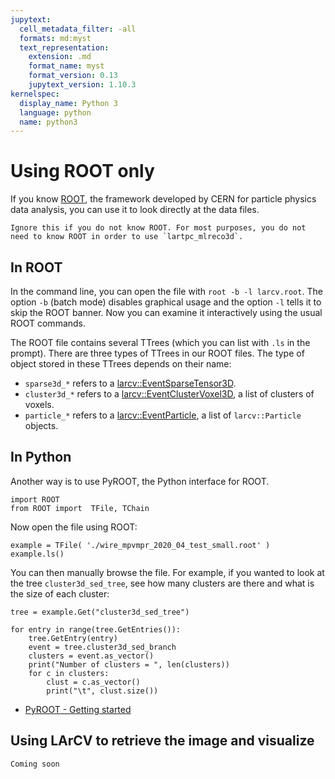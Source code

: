 ```yaml
---
jupytext:
  cell_metadata_filter: -all
  formats: md:myst
  text_representation:
    extension: .md
    format_name: myst
    format_version: 0.13
    jupytext_version: 1.10.3
kernelspec:
  display_name: Python 3
  language: python
  name: python3
---
```


# Using ROOT only

If you know [ROOT](https://root.cern/), the framework developed by CERN for particle physics data analysis, you can use it to look directly at the data files. 

```{note}
Ignore this if you do not know ROOT. For most purposes, you do not need to know ROOT in order to use `lartpc_mlreco3d`.
```

## In ROOT
In the command line, you can open the file with `root -b -l larcv.root`. The option `-b` (batch mode) disables graphical usage and the option `-l` tells it to skip the ROOT banner. Now you can examine it interactively using the usual ROOT commands.

The ROOT file contains several TTrees (which you can list with `.ls` in the prompt). There are three types of TTrees in our ROOT files. The type of object stored in these TTrees depends on their name:
* `sparse3d_*` refers to a [larcv::EventSparseTensor3D](https://github.com/DeepLearnPhysics/larcv2/blob/develop/larcv/core/DataFormat/EventVoxel3D.h#L47).
* `cluster3d_*` refers to a [larcv::EventClusterVoxel3D](https://github.com/DeepLearnPhysics/larcv2/blob/develop/larcv/core/DataFormat/EventVoxel3D.h#L27), a list of clusters of voxels.
* `particle_*` refers to a [larcv::EventParticle](https://github.com/DeepLearnPhysics/larcv2/blob/develop/larcv/core/DataFormat/EventParticle.h#L26), a list of `larcv::Particle` objects.

## In Python
Another way is to use PyROOT, the Python interface for ROOT. 

```{code-cell} 
import ROOT
from ROOT import  TFile, TChain
```

Now open the file using ROOT:
```{code-cell}
example = TFile( './wire_mpvmpr_2020_04_test_small.root' )
example.ls()
```

You can then manually browse the file. For example, if you wanted to look at the tree `cluster3d_sed_tree`, see how many clusters are there and what is the size of each cluster:

```{code-cell}
tree = example.Get("cluster3d_sed_tree")

for entry in range(tree.GetEntries()):
    tree.GetEntry(entry)
    event = tree.cluster3d_sed_branch
    clusters = event.as_vector()
    print("Number of clusters = ", len(clusters))
    for c in clusters:
        clust = c.as_vector()
        print("\t", clust.size())
```

 * [PyROOT - Getting started](https://root.cern/manual/python/#getting-started)
 
 ## Using LArCV to retrieve the image and visualize
 
 ```{note} TODO
 Coming soon
 ```
